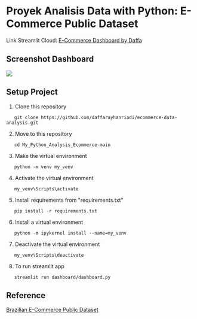 # Proyek Analisis Data with Python: E-Commerce Public Dataset

Link Streamlit Cloud: [E-Commerce Dashboard by Daffa](https://daffa-ecommerce-data-analysis.streamlit.app/)

## Screenshot Dashboard
<img src="dashboardss.PNG">

## Setup Project
1. Clone this repository
```
   git clone https://github.com/daffarayhanriadi/ecommerce-data-analysis.git
```

2. Move to this repository
```
   cd My_Python_Analysis_Ecommerce-main
```

3. Make the virtual environment
```
   python -m venv my_venv
```
   
4. Activate the virtual environment
```
   my_venv\Scripts\activate
```

5. Install requirements from "requirements.txt"
```
   pip install -r requirements.txt
```

6. Install a virtual environment
```
   python -m ipykernel install --name=my_venv
```
   
7. Deactivate the virtual environment
```
   my_venv\Scripts\deactivate
```
  
8. To run streamlit app
```
   streamlit run dashboard/dashboard.py
```

## Reference
[Brazilian E-Commerce Public Dataset](https://drive.google.com/file/d/1MsAjPM7oKtVfJL_wRp1qmCajtSG1mdcK/view?usp=sharing)